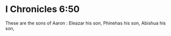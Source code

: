 # I Chronicles 6:50

These are the sons of Aaron : Eleazar his son, Phinehas his son, Abishua his son,
